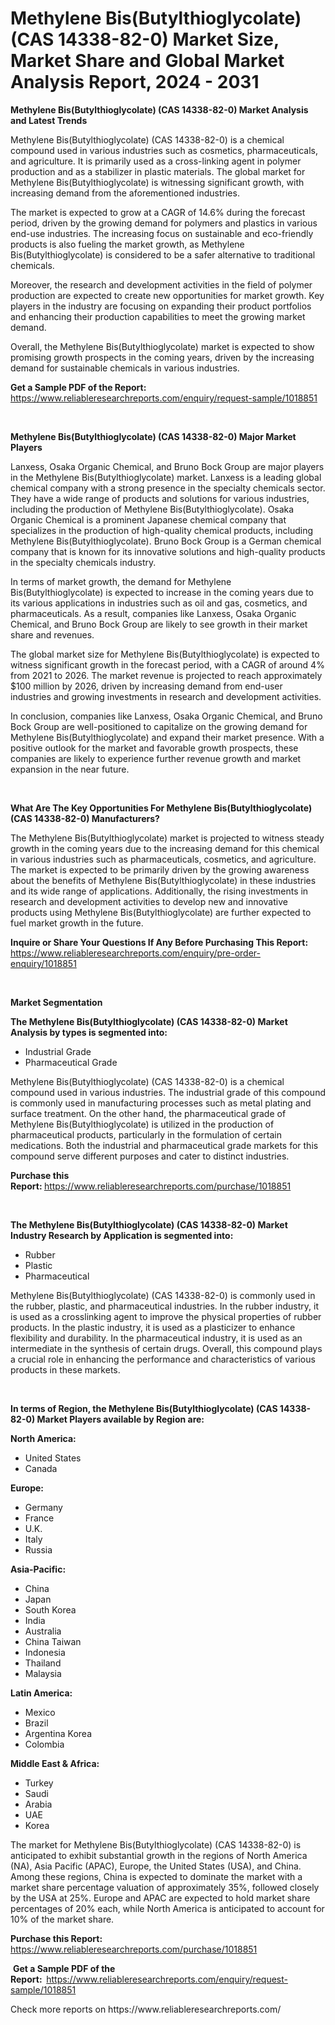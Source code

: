 <p><h1>Methylene Bis(Butylthioglycolate) (CAS 14338-82-0) Market Size, Market Share and Global Market Analysis Report, 2024 - 2031</h1></p><p><strong>Methylene Bis(Butylthioglycolate) (CAS 14338-82-0) Market Analysis and Latest Trends</strong></p>
<p><p>Methylene Bis(Butylthioglycolate) (CAS 14338-82-0) is a chemical compound used in various industries such as cosmetics, pharmaceuticals, and agriculture. It is primarily used as a cross-linking agent in polymer production and as a stabilizer in plastic materials. The global market for Methylene Bis(Butylthioglycolate) is witnessing significant growth, with increasing demand from the aforementioned industries.</p><p>The market is expected to grow at a CAGR of 14.6% during the forecast period, driven by the growing demand for polymers and plastics in various end-use industries. The increasing focus on sustainable and eco-friendly products is also fueling the market growth, as Methylene Bis(Butylthioglycolate) is considered to be a safer alternative to traditional chemicals.</p><p>Moreover, the research and development activities in the field of polymer production are expected to create new opportunities for market growth. Key players in the industry are focusing on expanding their product portfolios and enhancing their production capabilities to meet the growing market demand.</p><p>Overall, the Methylene Bis(Butylthioglycolate) market is expected to show promising growth prospects in the coming years, driven by the increasing demand for sustainable chemicals in various industries.</p></p>
<p><strong>Get a Sample PDF of the Report:&nbsp;</strong> <a href="https://www.reliableresearchreports.com/enquiry/request-sample/1018851">https://www.reliableresearchreports.com/enquiry/request-sample/1018851</a></p>
<p>&nbsp;</p>
<p><strong>Methylene Bis(Butylthioglycolate) (CAS 14338-82-0) Major Market Players</strong></p>
<p><p>Lanxess, Osaka Organic Chemical, and Bruno Bock Group are major players in the Methylene Bis(Butylthioglycolate) market. Lanxess is a leading global chemical company with a strong presence in the specialty chemicals sector. They have a wide range of products and solutions for various industries, including the production of Methylene Bis(Butylthioglycolate). Osaka Organic Chemical is a prominent Japanese chemical company that specializes in the production of high-quality chemical products, including Methylene Bis(Butylthioglycolate). Bruno Bock Group is a German chemical company that is known for its innovative solutions and high-quality products in the specialty chemicals industry.</p><p>In terms of market growth, the demand for Methylene Bis(Butylthioglycolate) is expected to increase in the coming years due to its various applications in industries such as oil and gas, cosmetics, and pharmaceuticals. As a result, companies like Lanxess, Osaka Organic Chemical, and Bruno Bock Group are likely to see growth in their market share and revenues.</p><p>The global market size for Methylene Bis(Butylthioglycolate) is expected to witness significant growth in the forecast period, with a CAGR of around 4% from 2021 to 2026. The market revenue is projected to reach approximately $100 million by 2026, driven by increasing demand from end-user industries and growing investments in research and development activities.</p><p>In conclusion, companies like Lanxess, Osaka Organic Chemical, and Bruno Bock Group are well-positioned to capitalize on the growing demand for Methylene Bis(Butylthioglycolate) and expand their market presence. With a positive outlook for the market and favorable growth prospects, these companies are likely to experience further revenue growth and market expansion in the near future.</p></p>
<p>&nbsp;</p>
<p><strong>What Are The Key Opportunities For Methylene Bis(Butylthioglycolate) (CAS 14338-82-0) Manufacturers?</strong></p>
<p><p>The Methylene Bis(Butylthioglycolate) market is projected to witness steady growth in the coming years due to the increasing demand for this chemical in various industries such as pharmaceuticals, cosmetics, and agriculture. The market is expected to be primarily driven by the growing awareness about the benefits of Methylene Bis(Butylthioglycolate) in these industries and its wide range of applications. Additionally, the rising investments in research and development activities to develop new and innovative products using Methylene Bis(Butylthioglycolate) are further expected to fuel market growth in the future.</p></p>
<p><strong>Inquire or Share Your Questions If Any Before Purchasing This Report:</strong> <a href="https://www.reliableresearchreports.com/enquiry/pre-order-enquiry/1018851">https://www.reliableresearchreports.com/enquiry/pre-order-enquiry/1018851</a></p>
<p>&nbsp;</p>
<p><strong>Market Segmentation</strong></p>
<p><strong>The Methylene Bis(Butylthioglycolate) (CAS 14338-82-0) Market Analysis by types is segmented into:</strong></p>
<p><ul><li>Industrial Grade</li><li>Pharmaceutical Grade</li></ul></p>
<p><p>Methylene Bis(Butylthioglycolate) (CAS 14338-82-0) is a chemical compound used in various industries. The industrial grade of this compound is commonly used in manufacturing processes such as metal plating and surface treatment. On the other hand, the pharmaceutical grade of Methylene Bis(Butylthioglycolate) is utilized in the production of pharmaceutical products, particularly in the formulation of certain medications. Both the industrial and pharmaceutical grade markets for this compound serve different purposes and cater to distinct industries.</p></p>
<p><strong>Purchase this Report:&nbsp;</strong><a href="https://www.reliableresearchreports.com/purchase/1018851">https://www.reliableresearchreports.com/purchase/1018851</a></p>
<p>&nbsp;</p>
<p><strong>The Methylene Bis(Butylthioglycolate) (CAS 14338-82-0) Market Industry Research by Application is segmented into:</strong></p>
<p><ul><li>Rubber</li><li>Plastic</li><li>Pharmaceutical</li></ul></p>
<p><p>Methylene Bis(Butylthioglycolate) (CAS 14338-82-0) is commonly used in the rubber, plastic, and pharmaceutical industries. In the rubber industry, it is used as a crosslinking agent to improve the physical properties of rubber products. In the plastic industry, it is used as a plasticizer to enhance flexibility and durability. In the pharmaceutical industry, it is used as an intermediate in the synthesis of certain drugs. Overall, this compound plays a crucial role in enhancing the performance and characteristics of various products in these markets.</p></p>
<p>&nbsp;</p>
<p><strong>In terms of Region, the Methylene Bis(Butylthioglycolate) (CAS 14338-82-0) Market Players available by Region are:</strong></p>
<p>
    <p> <strong> North America: </strong>
        <ul>
            <li>United States</li>
            <li>Canada</li>
        </ul>
        </p> 
    <p> <strong> Europe: </strong>
        <ul>
            <li>Germany</li>
            <li>France</li>
            <li>U.K.</li>
            <li>Italy</li>
            <li>Russia</li>
        </ul>
        </p> 
    <p> <strong> Asia-Pacific: </strong>
        <ul>
            <li>China</li>
            <li>Japan</li>
            <li>South Korea</li>
            <li>India</li>
            <li>Australia</li>
            <li>China Taiwan</li>
            <li>Indonesia</li>
            <li>Thailand</li>
            <li>Malaysia</li>
        </ul>
        </p> 
    <p> <strong> Latin America: </strong>
        <ul>
            <li>Mexico</li>
            <li>Brazil</li>
            <li>Argentina Korea</li>
            <li>Colombia</li>
        </ul>
        </p> 
    <p> <strong> Middle East & Africa: </strong>
        <ul>
            <li>Turkey</li>
            <li>Saudi</li>
            <li>Arabia</li>
            <li>UAE</li>
            <li>Korea</li>
        </ul>
    </p>
    </p>
<p><p>The market for Methylene Bis(Butylthioglycolate) (CAS 14338-82-0) is anticipated to exhibit substantial growth in the regions of North America (NA), Asia Pacific (APAC), Europe, the United States (USA), and China. Among these regions, China is expected to dominate the market with a market share percentage valuation of approximately 35%, followed closely by the USA at 25%. Europe and APAC are expected to hold market share percentages of 20% each, while North America is anticipated to account for 10% of the market share.</p></p>
<p><strong>Purchase this Report: </strong><a href="https://www.reliableresearchreports.com/purchase/1018851">https://www.reliableresearchreports.com/purchase/1018851</a></p>
<p>&nbsp;<strong>Get a Sample PDF of the Report:&nbsp;&nbsp;</strong><a href="https://www.reliableresearchreports.com/enquiry/request-sample/1018851">https://www.reliableresearchreports.com/enquiry/request-sample/1018851</a></p>
<p><strong></strong></p>
<p>Check more reports on https://www.reliableresearchreports.com/</p>
